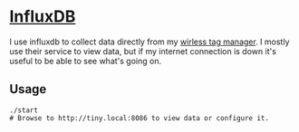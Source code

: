 # [InfluxDB](https://www.influxdata.com)

I use influxdb to collect data directly from my [wirless tag manager](https://mytaglist.com). I mostly use their service to view data, but if my internet connection is down it's useful to be able to see what's going on.

## Usage

    ./start
    # Browse to http://tiny.local:8086 to view data or configure it.
